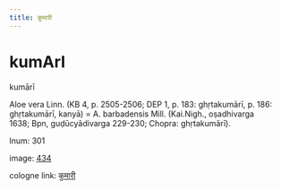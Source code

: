 ```yaml
---
title: कुमारी
---
```


# kumArI

kumārī  <div n="P" />Aloe vera Linn. (KB 4, p. 2505-2506; DEP 1, p. 183: ghṛtakumārī, p. 186: <div n="lb" />ghṛtakumārī, kanyā) = A. barbadensis Mill. (Kai.Nigh., oṣadhivarga <div n="lb" />1638; Bpn, guḍūcyādivarga 229-230; Chopra: ghṛtakumārī).

lnum: 301

image: [434](https://www.sanskrit-lexicon.uni-koeln.de/scans/csl-apidev/servepdf.php?dict=snp&page=434)

cologne link: [कुमारी](https://sanskrit-lexicon.uni-koeln.de/scans/csl-apidev/getword.php?dict=snp&key=कुमारी)

